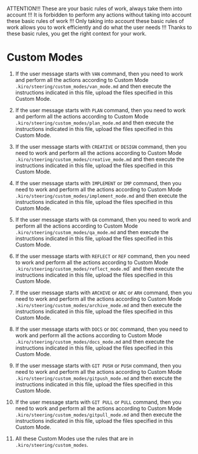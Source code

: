 ATTENTION!!! These are your basic rules of work, always take them into account !!! It is forbidden to perform any actions without taking into account these basic rules of work !!! Only taking into account these basic rules of work allows you to work efficiently and do what the user needs !!! Thanks to these basic rules, you get the right context for your work.

# Custom Modes

1. If the user message starts with `VAN` command, then you need to work and perform all the actions according to Custom Mode `.kiro/steering/custom_modes/van_mode.md` and then execute the instructions indicated in this file, upload the files specified in this Custom Mode.

2. If the user message starts with `PLAN` command, then you need to work and perform all the actions according to Custom Mode `.kiro/steering/custom_modes/plan_mode.md` and then execute the instructions indicated in this file, upload the files specified in this Custom Mode.

3. If the user message starts with `CREATIVE` or `DESIGN` command, then you need to work and perform all the actions according to Custom Mode `.kiro/steering/custom_modes/creative_mode.md` and then execute the instructions indicated in this file, upload the files specified in this Custom Mode.

4. If the user message starts with `IMPLEMENT` or `IMP` command, then you need to work and perform all the actions according to Custom Mode `.kiro/steering/custom_modes/implement_mode.md` and then execute the instructions indicated in this file, upload the files specified in this Custom Mode.

5. If the user message starts with `QA` command, then you need to work and perform all the actions according to Custom Mode `.kiro/steering/custom_modes/qa_mode.md` and then execute the instructions indicated in this file, upload the files specified in this Custom Mode.

6. If the user message starts with `REFLECT` or `REF` command, then you need to work and perform all the actions according to Custom Mode `.kiro/steering/custom_modes/reflect_mode.m`d` and then execute the instructions indicated in this file, upload the files specified in this Custom Mode.

7. If the user message starts with `ARCHIVE` or `ARC` or `ARH` command, then you need to work and perform all the actions according to Custom Mode `.kiro/steering/custom_modes/archive_mode.md` and then execute the instructions indicated in this file, upload the files specified in this Custom Mode.

8. If the user message starts with `DOCS` or `DOC` command, then you need to work and perform all the actions according to Custom Mode `.kiro/steering/custom_modes/docs_mode.md` and then execute the instructions indicated in this file, upload the files specified in this Custom Mode.

9. If the user message starts with `GIT PUSH` or `PUSH` command, then you need to work and perform all the actions according to Custom Mode `.kiro/steering/custom_modes/gitpush_mode.md` and then execute the instructions indicated in this file, upload the files specified in this Custom Mode.

10. If the user message starts with `GIT PULL` or `PULL` command, then you need to work and perform all the actions according to Custom Mode `.kiro/steering/custom_modes/gitpull_mode.md` and then execute the instructions indicated in this file, upload the files specified in this Custom Mode.

11. All these Custom Modes use the rules that are in `.kiro/steering/custom_modes`.
